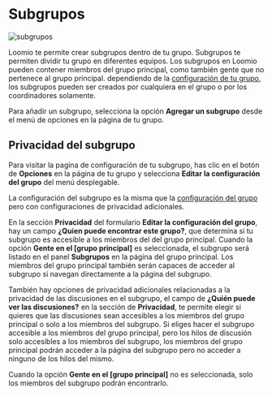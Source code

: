 # Subgrupos

<img class="screenshot" alt="subgrupos" src="agregar_subgrupo.gif" />

Loomio te permite crear subgrupos dentro de tu grupo. Subgrupos te permiten dividir tu grupo en diferentes equipos. Los subgrupos en Loomio pueden contener miembros del grupo principal, como también gente que no pertenece al grupo principal. dependiendo de la [configuración de tu grupo](group_settings.html), los subgrupos pueden ser creados por cualquiera en el grupo o por los coordinadores solamente.

Para añadir un subgrupo, selecciona la opción **Agregar un subgrupo** desde el menú de opciones en la página de tu grupo.

## Privacidad del subgrupo

Para visitar la pagina de configuración de tu subgrupo, has clic en el botón de **Opciones** en la página de tu grupo y selecciona **Editar la configuración del grupo** del menú desplegable.

La configuración del subgrupo es la misma que la [configuración del grupo](group_settings.html) pero con configuraciones de privacidad adicionales.

En la sección **Privacidad** del formulario **Editar la configuración del grupo**, hay un campo **¿Quien puede encontrar este grupo?**, que determina si tu subgrupo es accesible a los miembros del del grupo principal. Cuando la opción **Gente en el [grupo principal]** es seleccionada, el subgrupo será listado en el panel **Subgrupos**  en la página del grupo principal. Los miembros del grupo principal también serán capaces de acceder al subgrupo si navegan directamente a la página del subgrupo.

También hay opciones de privacidad adicionales relacionadas a la privacidad de las discusiones en el subgrupo, el campo de **¿Quién puede ver las discusiones?** en la sección de **Privacidad**, te permite elegir si quieres que las discusiones sean accesibles a los miembros del grupo principal o solo a los miembros del subgrupo. Si eliges hacer el subgrupo accesible a los miembros del grupo principal, pero los hilos de discusión solo accesibles a los miembros del subgrupo, los miembros del grupo principal podrán acceder a la página del subgrupo pero no acceder a ninguno de los hilos del mismo.

Cuando la opción **Gente en el [grupo principal]** no es seleccionada, solo los miembros del subgrupo podrán encontrarlo.
